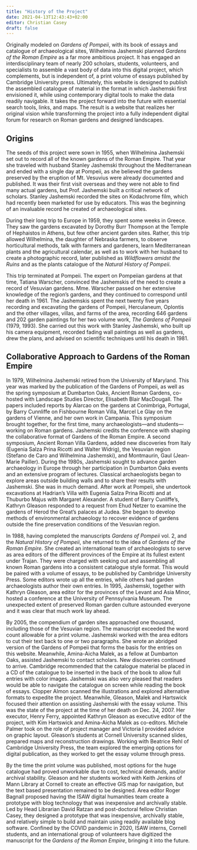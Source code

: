 ```yaml
---
title: "History of the Project"
date: 2021-04-13T12:43:43+02:00
editor: Christian Casey
draft: false
---
```


Originally modeled on *Gardens of Pompeii*, with its book of essays and catalogue of archaeological sites, Wilhelmina Jashemski planned *Gardens of the Roman Empire* as a far more ambitious project. It has engaged an interdisciplinary team of nearly 200 scholars, students, volunteers, and specialists to assemble a vast body of data into this digital project, which complements, but is independent of, a print volume of essays published by Cambridge University press. Ultimately, this website is designed to publish the assembled catalogue of material in the format in which Jashemski first envisioned it, while using contemporary digital tools to make the data readily navigable. It takes the project forward into the future with essential search tools, links, and maps. The result is a website that realizes her original vision while transforming the project into a fully independent digital forum for research on Roman gardens and designed landscapes.

## Origins

The seeds of this project were sown in 1955, when Wilhelmina Jashemski set out to record all of the known gardens of the Roman Empire. That year she traveled with husband Stanley Jashemski throughout the Mediterranean and ended with a single day at Pompeii, as she believed the gardens preserved by the eruption of Mt. Vesuvius were already documented and published. It was their first visit overseas and they were not able to find many actual gardens, but Prof. Jashemski built a critical network of scholars. Stanley Jashemski recorded the sites on Kodachrome film, which had recently been marketed for use by educators. This was the beginning of an invaluable record he created of archaeological sites.

During their long trip to Europe in 1959, they spent some weeks in Greece. They saw the gardens excavated by Dorothy Burr Thompson at the Temple of Hephaistos in Athens, but few other ancient garden sites. Rather, this trip allowed Wilhelmina, the daughter of Nebraska farmers, to observe horticultural methods, talk with farmers and gardeners, learn Mediterranean plants and the agricultural calendar, as well as to work with her husband to create a photographic record, later published as *Wildflowers amidst the Ruins* and as the plants catalogue of the *Natural History of Pompeii*.

This trip terminated at Pompeii. The expert on Pompeiian gardens at that time, Tatiana Warscher, convinced the Jashemskis of the need to create a record of Vesuvian gardens. Mme. Warscher passed on her extensive knowledge of the region’s gardens, and they continued to correspond until her death in 1961. The Jashemskis spent the next twenty five years recording and excavating the gardens of Pompeii, Herculaneum, Oplontis and the other villages, villas, and farms of the area, recording 646 gardens and 202 garden paintings for her two volume work, *The Gardens of Pompeii* (1979, 1993). She carried out this work with Stanley Jashemski, who built up his camera equipment, recorded fading wall paintings as well as gardens, drew the plans, and advised on scientific techniques until his death in 1981.

## Collaborative Approach to Gardens of the Roman Empire

In 1979, Wilhelmina Jashemski retired from the University of Maryland. This year was marked by the publication of the Gardens of Pompeii, as well as the spring symposium at Dumbarton Oaks, Ancient Roman Gardens, co-hosted with Landscape Studies Director, Elisabeth Blair MacDougall. The papers included reports by Alarcao on the gardens at Conimbriga, Portugal, by Barry Cunnliffe on Fishbourne Roman Villa, Marcel Le Glay on the gardens of Vienne, and her own work in Campania. This symposium brought together, for the first time, many archaeologists—and students—working on Roman gardens. Jashemski credits the conference with shaping the collaborative format of Gardens of the Roman Empire. A second symposium, Ancient Roman Villa Gardens, added new discoveries from Italy (Eugenia Salza Prina Ricotti and Walter Widrig), the Vesuvian region (Stefano de Caro and Wilhelmina Jashemski), and Montmaurin, Gaul (Jean-Marie Pailler).
During the 1980s, Jashemski sought to advance garden archaeology in Europe through her participation in Dumbarton Oaks events and an extensive program of lectures. Classical archaeologists began to explore areas outside building walls and to share their results with Jashemski. She was in much demand. After work at Pompeii, she undertook excavations at Hadrian’s Villa with Eugenia Salza Prina Ricotti and at Thuburbo Majus with Margaret Alexander. A student of Barry Cunliffe’s, Kathryn Gleason responded to a request from Ehud Netzer to examine the gardens of Herod the Great’s palaces at Judea. She began to develop methods of environmental archaeology to recover evidence of gardens outside the fine preservation conditions of the Vesuvian region. 

In 1988, having completed the manuscripts *Gardens of Pompeii* vol. 2, and the *Natural History of Pompeii*, she returned to the idea of *Gardens of the Roman Empire*. She created an international team of archaeologists to serve as area editors of the different provinces of the Empire at its fullest extent under Trajan. They were charged with seeking out and assembling all known Roman gardens into a consistent catalogue style format. This would be paired with a volume of essays, to be published by Cambridge University Press. Some editors wrote up all the entries, while others had garden archaeologists author their own entries. In 1995, Jashemski, together with Kathryn Gleason, area editor for the provinces of the Levant and Asia Minor, hosted a conference at the University of Pennsylvania Museum. The unexpected extent of preserved Roman garden culture astounded everyone and it was clear that much work lay ahead. 

By 2005, the compendium of garden sites approached one thousand, including those of the Vesuvian region. The manuscript exceeded the word count allowable for a print volume. Jashemski worked with the area editors to cut their text back to one or two paragraphs. She wrote an abridged version of the Gardens of Pompeii that forms the basis for the entries on this website. Meanwhile, Amina-Aicha Malek, as a fellow at Dumbarton Oaks, assisted Jashemski to contact scholars. New discoveries continued to arrive. Cambridge recommended that the catalogue material be placed in a CD of the catalogue to be inserted in the back of the book to allow full entries with color images. Jashemski was also very pleased that readers would be able to navigate the catalogue on screen while reading the book of essays. Clopper Almon scanned the illustrations and explored alternative formats to expedite the project. Meanwhile, Gleason, Malek and Hartswick focused their attention on assisting Jashemski with the essay volume. This was the state of the project at the time of her death on Dec. 24, 2007. Her executor, Henry Ferry, appointed Kathryn Gleason as executive editor of the project, with Kim Hartswick and Amina-Aicha Malek as co-editors. Michele Palmer took on the role of project manager and Victoria I provided advice on graphic layout. Gleason’s students at Cornell University scanned slides, prepared maps and reconstruction drawings. Working with Beatrice Rehl of Cambridge University Press, the team explored the emerging options for digital publication, as they worked to get the essay volume through press.

By the time the print volume was published, most options for the huge catalogue had proved unworkable due to cost, technical demands, and/or archival stability. Gleason and her students worked with Keith Jenkins of Mann Library at Cornell to create an effective GIS map for navigation, but the text based presentation remained to be designed. Area editor Roger Bagnall proposed having the ISAW digital humanities team create a prototype with blog technology that was inexpensive and archivally stable. Led by Head Librarian David Ratzan and post-doctoral fellow Christian Casey, they designed a prototype that was inexpensive, archivally stable, and relatively simple to build and maintain using readily available blog software. Confined by the COVID pandemic in 2020, ISAW interns, Cornell students, and an international group of volunteers have digitized the manuscript for the *Gardens of the Roman Empire*, bringing it into the future.